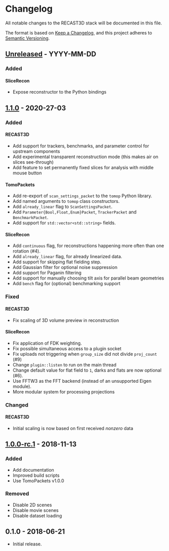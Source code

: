# Changelog

All notable changes to the RECAST3D stack will be documented in this file.

The format is based on [Keep a Changelog](https://keepachangelog.com/en/1.0.0/),
and this project adheres to [Semantic Versioning](https://semver.org/spec/v2.0.0.html).

## [Unreleased] - YYYY-MM-DD

### Added
#### SliceRecon
- Expose reconstructor to the Python bindings

## [1.1.0] - 2020-27-03

### Added
#### RECAST3D
- Add support for trackers, benchmarks, and parameter control for upstream
  components
- Add experimental transparent reconstruction mode (this makes air on slices see-through)
- Add feature to set permanently fixed slices for analysis with middle mouse button

#### TomoPackets
- Add re-export of `scan_settings_packet` to the `tomop` Python library.
- Add named arguments to `tomop` class constructors.
- Add `already_linear` flag to `ScanSettingsPacket`.
- Add `Parameter{Bool,Float,Enum}Packet`, `TrackerPacket` and `BenchmarkPacket`.
- Add support for `std::vector<std::string>` fields.

#### SliceRecon
- Add `continuous` flag, for reconstructions happening more often than one rotation (#4).
- Add `already_linear` flag, for already linearized data.
- Add support for skipping flat fielding step.
- Add Gaussian filter for optional noise suppression
- Add support for Paganin filtering
- Add support for manually choosing tilt axis for parallel beam geometries
- Add `bench` flag for (optional) benchmarking support

### Fixed
#### RECAST3D
- Fix scaling of 3D volume preview in reconstruction

#### SliceRecon
- Fix application of FDK weighting.
- Fix possible simultaneous access to a plugin socket
- Fix uploads not triggering when `group_size` did not divide `proj_count` (#9)
- Change `plugin::listen` to run on the main thread
- Change default value for flat field to `1`, darks and flats are now optional (#6).
- Use FFTW3 as the FFT backend (instead of an unsupported Eigen module).
- More modular system for processing projections

### Changed
#### RECAST3D
- Initial scaling is now based on first received _nonzero_ data

## [1.0.0-rc.1] - 2018-11-13

### Added
- Add documentation
- Improved build scripts 
- Use TomoPackets v1.0.0

### Removed
- Disable 2D scenes
- Disable movie scenes
- Disable dataset loading

## 0.1.0 - 2018-06-21

- Initial release.

[Unreleased]: https://github.com/cicwi/RECAST3D/compare/v1.1.0...develop
[1.1.0]: https://github.com/cicwi/RECAST3D/compare/v1.0.0-rc.1...v1.1.0
[1.0.0-rc.1]: https://github.com/cicwi/RECAST3D/compare/v0.1.0...v1.0.0-rc.1
